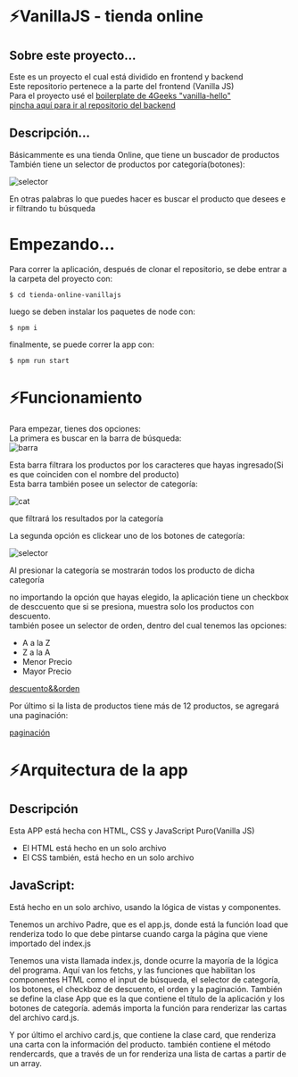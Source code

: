 # ⚡VanillaJS - tienda online
## Sobre este proyecto...
  Este es un proyecto el cual está dividido en frontend y backend    
  Este repositorio pertenece a la parte del frontend (Vanilla JS)  
  Para el proyecto usé el [boilerplate de 4Geeks "vanilla-hello"](https://github.com/4GeeksAcademy/vanillajs-hello)  
  [pincha aquí para ir al repositorio del backend](https://github.com/joaquindiazalvarez/tienda-online-backend-flask-mysql)  
  
## Descripción...
  Básicammente es una tienda Online, que tiene un buscador de productos  
  También tiene un selector de productos por categoría(botones):  
  
  ![selector](https://imagizer.imageshack.com/img924/9897/VxnjpM.png) 
  
  En otras palabras lo que puedes hacer es buscar el producto que desees e ir filtrando tu búsqueda  
  
# Empezando...
Para correr la aplicación, después de clonar el repositorio, se debe entrar a la carpeta del proyecto con:  

```$ cd tienda-online-vanillajs```  
    
luego se deben instalar los paquetes de node con:  

```$ npm i```    
    
finalmente, se puede correr la app con:   

```$ npm run start```    

# ⚡Funcionamiento
Para empezar, tienes dos opciones:  
La primera es buscar en la barra de búsqueda:  
![barra](https://imagizer.imageshack.com/img924/6120/QDwVsy.png)  

Esta barra filtrara los productos por los caracteres que hayas ingresado(Si es que coinciden con el nombre del producto)  
Esta barra también posee un selector de categoría:  

![cat](https://imagizer.imageshack.com/img924/5629/3tDWeF.png)  

que filtrará los resultados por la categoría  

La segunda opción es clickear uno de los botones de categoría:  

![selector](https://imagizer.imageshack.com/img924/9897/VxnjpM.png)  

Al presionar la categoría se mostrarán todos los producto de dicha categoría  

no importando la opción que hayas elegido, la aplicación tiene un checkbox de desccuento que si se presiona, muestra solo los productos con descuento.  
también posee un selector de orden, dentro del cual tenemos las opciones:
- A a la Z  
- Z a la A  
- Menor Precio  
- Mayor Precio

[descuento&&orden](https://imagizer.imageshack.com/img923/874/f1xxRU.png)  

Por último si la lista de productos tiene más de 12 productos, se agregará una paginación:  

[paginación](https://imagizer.imageshack.com/img922/1990/qHCmQ4.png)

# ⚡Arquitectura de la app
## Descripción
Esta APP está hecha con HTML, CSS y JavaScript Puro(Vanilla JS)
- El HTML está hecho en un solo archivo
- El CSS también, está hecho en un solo archivo
## JavaScript:
Está hecho en un solo archivo, usando la lógica de vistas y componentes.

Tenemos un archivo Padre, que es el app.js, donde está la función load que renderiza todo lo que debe pintarse cuando carga la página que viene importado del index.js

Tenemos una vista llamada index.js, donde ocurre la mayoría de la lógica del programa. Aquí van los fetchs, y las funciones que habilitan los componentes HTML como el input de búsqueda, el selector de categoría, los botones, el checkboz de descuento, el orden y la paginación. También se define la clase App que es la que contiene el título de la aplicación y los botones de categoría. además importa la función para renderizar las cartas del archivo card.js.  

Y por último el archivo card.js, que contiene la clase card, que renderiza una carta con la información del producto. también contiene el método rendercards, que a través de un for renderiza una lista de cartas a partir de un array.


